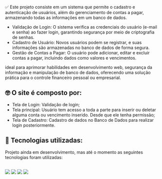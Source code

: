 ✅ Este projeto consiste em um sistema que permite o cadastro e autenticação de usuários, além do gerenciamento de contas a pagar, armazenando todas as informações em um banco de dados.

- Validação de Login: O sistema verifica as credenciais do usuário (e-mail e senha) ao fazer login, garantindo segurança por meio de criptografia de senhas.
- Cadastro de Usuário: Novos usuários podem se registrar, e suas informações são armazenadas no banco de dados de forma segura.
- Gestão de Contas a Pagar: O usuário pode adicionar, editar e excluir contas a pagar, incluindo dados como valores e vencimentos.

ideal para aprimorar habilidades em desenvolvimento web, segurança da informação e manipulação de banco de dados, oferecendo uma solução prática para o controle financeiro pessoal ou empresarial.

## 🤓 O site é composto por:
- Tela de Login: Validação de login;
- Tela principal: Usuário tem acesso a toda a parte para inserir ou deletar alguma conta ou vencimento inserido. Desde que ele tenha permissão;
- Tela de Cadastro: Cadastro de dados no Banco de Dados para realizar login posteriormente.

## 🧠 Tecnologias utilizadas:
Projeto ainda em desenvolvimento, mas até o momento as seguintes tecnologias foram utilizadas:
<div style="display: inline-block"><br>
  <img src="https://img.shields.io/badge/HTML5-E34F26?style=for-the-badge&logo=html5&logoColor=white"/>
  <img src="https://img.shields.io/badge/CSS3-1572B6?style=for-the-badge&logo=css3&logoColor=white"/>
  <img src="https://img.shields.io/badge/JavaScript-F7DF1E?style=for-the-badge&logo=javascript&logoColor=black"/>
  <img src="https://img.shields.io/badge/PHP-777BB4?style=for-the-badge&logo=php&logoColor=white"/>
</div>
